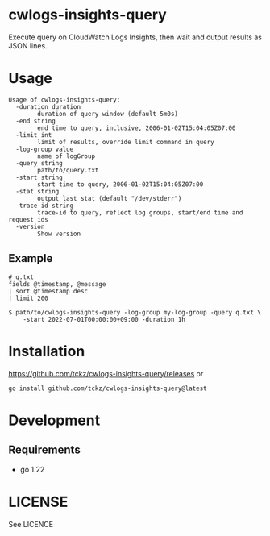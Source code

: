 cwlogs-insights-query
===

Execute query on CloudWatch Logs Insights, then wait and output results as JSON lines.

# Usage

```
Usage of cwlogs-insights-query:
  -duration duration
        duration of query window (default 5m0s)
  -end string
        end time to query, inclusive, 2006-01-02T15:04:05Z07:00
  -limit int
        limit of results, override limit command in query
  -log-group value
        name of logGroup
  -query string
        path/to/query.txt
  -start string
        start time to query, 2006-01-02T15:04:05Z07:00
  -stat string
        output last stat (default "/dev/stderr")
  -trace-id string
    	trace-id to query, reflect log groups, start/end time and request ids
  -version
        Show version
```

## Example

```
# q.txt
fields @timestamp, @message
| sort @timestamp desc
| limit 200

$ path/to/cwlogs-insights-query -log-group my-log-group -query q.txt \
    -start 2022-07-01T00:00:00+09:00 -duration 1h
```

# Installation

https://github.com/tckz/cwlogs-insights-query/releases or
```
go install github.com/tckz/cwlogs-insights-query@latest
```

# Development

## Requirements

* go 1.22


# LICENSE

See LICENCE
